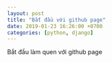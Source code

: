 ```yaml
---
layout: post
title: "Bắt đầu với github page"
date: 2019-01-23 16:26:00 +0700
categories: [python, django]
---
```


Bắt đầu làm quen với github page
